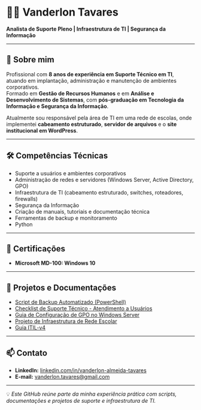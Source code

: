 # 👨‍💻 Vanderlon Tavares  

**Analista de Suporte Pleno | Infraestrutura de TI | Segurança da Informação**

---

## 🚀 Sobre mim  
Profissional com **8 anos de experiência em Suporte Técnico em TI**, atuando em implantação, administração e manutenção de ambientes corporativos.  
Formado em **Gestão de Recursos Humanos** e em **Análise e Desenvolvimento de Sistemas**, com **pós-graduação em Tecnologia da Informação e Segurança da Informação**.  

Atualmente sou responsável pela área de TI em uma rede de escolas, onde implementei **cabeamento estruturado**, **servidor de arquivos** e o **site institucional em WordPress**.  

---

## 🛠️ Competências Técnicas
- Suporte a usuários e ambientes corporativos  
- Administração de redes e servidores (Windows Server, Active Directory, GPO)  
- Infraestrutura de TI (cabeamento estruturado, switches, roteadores, firewalls)  
- Segurança da Informação  
- Criação de manuais, tutoriais e documentação técnica  
- Ferramentas de backup e monitoramento
- Python  

---

## 📜 Certificações
- **Microsoft MD-100: Windows 10**  

---

## 📂 Projetos e Documentações
- [Script de Backup Automatizado (PowerShell)](https://github.com/vanderlonalmeida/suporte-ti/commit/2a997a9c0cbbf6ee868ec972254133622ba35571#diff-54d00d867758cef816bc4685f58e327b949712b07ebd17c3485f3ffc9e9f5133)  
- [Checklist de Suporte Técnico - Atendimento a Usuários](https://github.com/vanderlonalmeida/suporte-ti/compare/vanderlonalmeida-patch-1?expand=1#diff-6da624dba5235ba1f3901c904a78ea41debbfb0d8a488aeba7063dba508d9211)  
- [Guia de Configuração de GPO no Windows Server](https://github.com/vanderlonalmeida/suporte-ti/blob/main/GPO-windows-server)  
- [Projeto de Infraestrutura de Rede Escolar](https://github.com/vanderlonalmeida/suporte-ti/blob/main/projeto-b%C3%A1sico-infra)
- [Guia ITIL-v4](https://github.com/vanderlonalmeida/suporte-ti/blob/main/guia-ITIL)

---

## 📫 Contato
- **LinkedIn:** [linkedin.com/in/vanderlon-almeida-tavares](https://www.linkedin.com/in/vanderlon-almeida-tavares-35054a2b4/)  
- **E-mail:** vanderlon.tavares@gmail.com  

---

💡 *Este GitHub reúne parte da minha experiência prática com scripts, documentações e projetos de suporte e infraestrutura de TI.*

